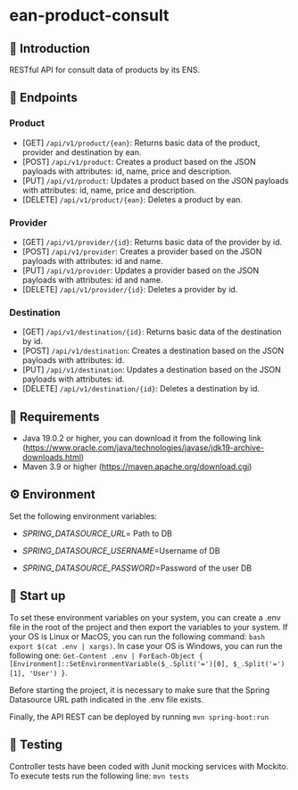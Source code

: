 # ean-product-consult

## 📖 Introduction

RESTful API for consult data of products by its ENS.

## 📌 Endpoints

### Product
* [GET] ```/api/v1/product/{ean}```: Returns basic data of the product, provider and destination by ean.
* [POST] ```/api/v1/product```: Creates a product based on the JSON payloads with attributes: id, name, price and description.
* [PUT] ```/api/v1/product```: Updates a product based on the JSON payloads with attributes: id, name, price and description.
* [DELETE] ```/api/v1/product/{ean}```: Deletes a product by ean.

### Provider
* [GET] ```/api/v1/provider/{id}```: Returns basic data of the provider by id.
* [POST] ```/api/v1/provider```: Creates a provider based on the JSON payloads with attributes: id and name.
* [PUT] ```/api/v1/provider```: Updates a provider based on the JSON payloads with attributes: id and name.
* [DELETE] ```/api/v1/provider/{id}```: Deletes a provider by id.

### Destination
* [GET] ```/api/v1/destination/{id}```: Returns basic data of the destination by id.
* [POST] ```/api/v1/destination```: Creates a destination based on the JSON payloads with attributes: id.
* [PUT] ```/api/v1/destination```: Updates a destination based on the JSON payloads with attributes: id.
* [DELETE] ```/api/v1/destination/{id}```: Deletes a destination by id.


## 🤖 Requirements
- Java 19.0.2 or higher, you can download it from the following link (https://www.oracle.com/java/technologies/javase/jdk19-archive-downloads.html)
- Maven 3.9 or higher (https://maven.apache.org/download.cgi)

## ⚙ Environment

Set the following environment variables:

- *SPRING_DATASOURCE_URL*= Path to DB

- *SPRING_DATASOURCE_USERNAME*=Username of DB

- *SPRING_DATASOURCE_PASSWORD*=Password of the user DB

## 🚀 Start up

To set these environment variables on your system, you can create a .env file in the root of the project and then export the variables to your system. If your OS is Linux or MacOS, you can run the following command: ```bash
export $(cat .env | xargs)```. In case your OS is Windows, you can run the following one: ```Get-Content .env | ForEach-Object { [Environment]::SetEnvironmentVariable($_.Split('=')[0], $_.Split('=')[1], 'User') }```.

Before starting the project, it is necessary to make sure that the Spring Datasource URL path indicated in the .env file exists.

Finally, the API REST can be deployed by running ```mvn spring-boot:run```

## 🧪 Testing

Controller tests have been coded with Junit mocking services with Mockito. To execute tests run the following line: ``` mvn tests ```